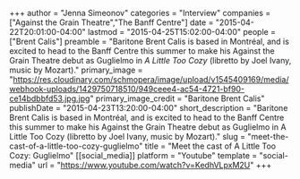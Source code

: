+++
author = "Jenna Simeonov"
categories = "Interview"
companies = ["Against the Grain Theatre","The Banff Centre"]
date = "2015-04-22T20:01:00-04:00"
lastmod = "2015-04-25T15:02:00-04:00"
people = ["Brent Calis"]
preamble = "Baritone Brent Calis is based in Montréal, and is excited to head to the Banff Centre this summer to make his Against the Grain Theatre debut as Guglielmo in *A Little Too Cozy* (libretto by Joel Ivany, music by Mozart)."
primary_image = "https://res.cloudinary.com/schmopera/image/upload/v1545409169/media/webhook-uploads/1429750718510/949ceee4-ac54-4721-bf90-ce14bdbbfd53.jpg.jpg"
primary_image_credit = "Baritone Brent Calis"
publishDate = "2015-04-23T13:20:00-04:00"
short_description = "Baritone Brent Calis is based in Montréal, and is excited to head to the Banff Centre this summer to make his Against the Grain Theatre debut as Guglielmo in A Little Too Cozy (libretto by Joel Ivany, music by Mozart)."
slug = "meet-the-cast-of-a-little-too-cozy-guglielmo"
title = "Meet the cast of A Little Too Cozy: Guglielmo"
[[social_media]]
platform = "Youtube"
template = "social-media"
url = "https://www.youtube.com/watch?v=KedhVLpxM2U"
+++


